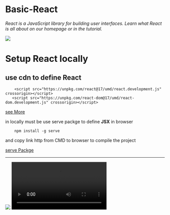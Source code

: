 # Basic-React

_React is a JavaScript library for building user interfaces. Learn what React is all about on our homepage or in the tutorial._

![](https://imgr.search.brave.com/LeIaKsogaRdhDgXO86ozuhuRAbsm5l-7tlKaqmaKFGM/fit/1200/1080/ce/1/aHR0cHM6Ly93d3cu/ZmlsZXBpY2tlci5p/by9hcGkvZmlsZS9m/R1dqdHlRdEc0SkU3/VVhnYVBBTg)

# Setup React locally

## use cdn to define React

        <script src="https://unpkg.com/react@17/umd/react.development.js" crossorigin></script>
       <script src="https://unpkg.com/react-dom@17/umd/react-dom.development.js" crossorigin></script>

[see More](https://reactjs.org/docs/add-react-to-a-website.html)

in locally must be use serve packge to define <b>JSX</b> in browser

        npm install -g serve

and copy link http from CMD to browser to compile the project

[serve Packge](https://www.npmjs.com/package/serve)

---
![](https://www.youtube.com/watch?v=O4W9LUtWWbw&list=PL1FWK-sgJ9el-axKTMU_1l5PEyv7tn-wk&index=4)
<video controls="controls">
  <source type="video/mp4" src="https://www.youtube.com/watch?v=O4W9LUtWWbw&list=PL1FWK-sgJ9el-axKTMU_1l5PEyv7tn-wk&index=4"></source>

</video>